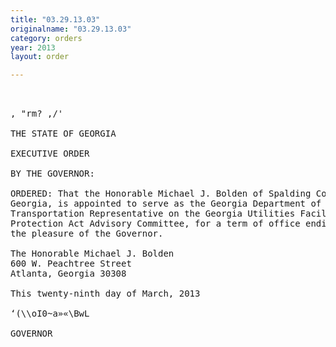 ```yaml
---
title: "03.29.13.03"
originalname: "03.29.13.03"
category: orders
year: 2013
layout: order

---
```

<pre>
   

, "rm? ,/'

THE STATE OF GEORGIA

EXECUTIVE ORDER

BY THE GOVERNOR:

ORDERED: That the Honorable Michael J. Bolden of Spalding County,
Georgia, is appointed to serve as the Georgia Department of
Transportation Representative on the Georgia Utilities Facility
Protection Act Advisory Committee, for a term of office ending at
the pleasure of the Governor.

The Honorable Michael J. Bolden
600 W. Peachtree Street
Atlanta, Georgia 30308

This twenty-ninth day of March, 2013

‘(\\oI0~a»«\BwL

GOVERNOR

</pre>
